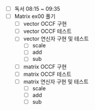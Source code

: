 - [ ] 독서 08:15 ~ 09:35
- [ ] Matrix ex00 풀기
  - [ ] vector OCCF 구현
  - [ ] vector OCCF 테스트
  - [ ] vector 연신자 구현 및 테스트
    - [ ] scale
    - [ ] add
    - [ ] sub
  - [ ] matrix OCCF 구현
  - [ ] matrix OCCF 테스트
  - [ ] matrix 연신자 구현 및 테스트
    - [ ] scale
    - [ ] add
    - [ ] sub
